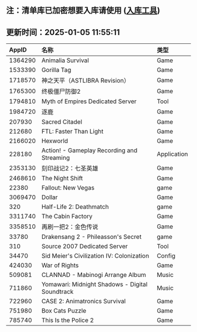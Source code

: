 ## 注：清单库已加密想要入库请使用 ([入库工具](https://github.com/BlankTMing/ManifestAutoUpdate/releases))

## 更新时间：2025-01-05 11:55:11
| AppID | 名称 | 类型  |
| :-------------------- | :----------------------------- | :----------- |
| 1364290 | Animalia Survival| Game |
| 1533390 | Gorilla Tag| Game |
| 1718570 | 神之天平（ASTLIBRA Revision）| Game |
| 1765300 | 终极僵尸防御2| Game |
| 1794810 | Myth of Empires Dedicated Server| Tool |
| 1984720 | 逐鹿| Game |
| 207930 | Sacred Citadel| Game |
| 212680 | FTL: Faster Than Light| Game |
| 2166020 | Hexworld| Game |
| 228180 | Action! - Gameplay Recording and Streaming| Application |
| 2353130 | 刻印战记2：七圣英雄| Game |
| 2468610 | The Night Shift| Game |
| 22380 | Fallout: New Vegas| game |
| 3069470 | Dollar| Game |
| 320 | Half-Life 2: Deathmatch| game |
| 3311740 | The Cabin Factory| Game |
| 3358510 | 再刷一把2：金色传说| Game |
| 33780 | Drakensang 2 - Phileasson's Secret| game |
| 310 | Source 2007 Dedicated Server| Tool |
| 34470 | Sid Meier's Civilization IV: Colonization| Config |
| 424030 | War of Rights| Game |
| 509081 | CLANNAD - Mabinogi Arrange Album| Music |
| 711860 | Yomawari: Midnight Shadows - Digital Soundtrack| Music |
| 722960 | CASE 2: Animatronics Survival| Game |
| 751980 | Box Cats Puzzle| Game |
| 785740 | This Is the Police 2| Game |
